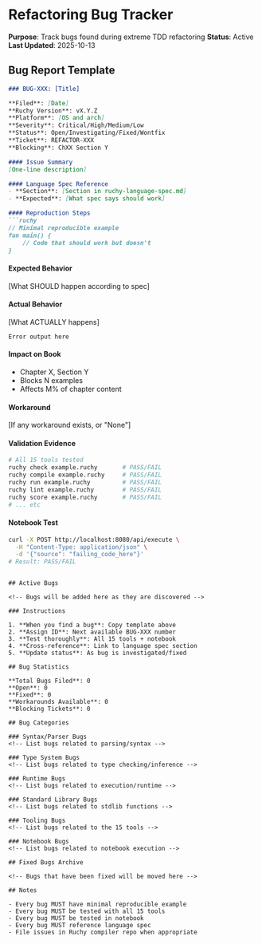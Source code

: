 # Refactoring Bug Tracker

**Purpose**: Track bugs found during extreme TDD refactoring
**Status**: Active
**Last Updated**: 2025-10-13

## Bug Report Template

```markdown
### BUG-XXX: [Title]

**Filed**: [Date]
**Ruchy Version**: vX.Y.Z
**Platform**: [OS and arch]
**Severity**: Critical/High/Medium/Low
**Status**: Open/Investigating/Fixed/Wontfix
**Ticket**: REFACTOR-XXX
**Blocking**: ChXX Section Y

#### Issue Summary
[One-line description]

#### Language Spec Reference
- **Section**: [Section in ruchy-language-spec.md]
- **Expected**: [What spec says should work]

#### Reproduction Steps
```ruchy
// Minimal reproducible example
fun main() {
    // Code that should work but doesn't
}
```

#### Expected Behavior
[What SHOULD happen according to spec]

#### Actual Behavior
[What ACTUALLY happens]

```
Error output here
```

#### Impact on Book
- Chapter X, Section Y
- Blocks N examples
- Affects M% of chapter content

#### Workaround
[If any workaround exists, or "None"]

#### Validation Evidence
```bash
# All 15 tools tested
ruchy check example.ruchy       # PASS/FAIL
ruchy compile example.ruchy     # PASS/FAIL
ruchy run example.ruchy         # PASS/FAIL
ruchy lint example.ruchy        # PASS/FAIL
ruchy score example.ruchy       # PASS/FAIL
# ... etc
```

#### Notebook Test
```bash
curl -X POST http://localhost:8080/api/execute \
  -H "Content-Type: application/json" \
  -d '{"source": "failing_code_here"}'
# Result: PASS/FAIL
```
```

## Active Bugs

<!-- Bugs will be added here as they are discovered -->

### Instructions

1. **When you find a bug**: Copy template above
2. **Assign ID**: Next available BUG-XXX number
3. **Test thoroughly**: All 15 tools + notebook
4. **Cross-reference**: Link to language spec section
5. **Update status**: As bug is investigated/fixed

## Bug Statistics

**Total Bugs Filed**: 0
**Open**: 0
**Fixed**: 0
**Workarounds Available**: 0
**Blocking Tickets**: 0

## Bug Categories

### Syntax/Parser Bugs
<!-- List bugs related to parsing/syntax -->

### Type System Bugs
<!-- List bugs related to type checking/inference -->

### Runtime Bugs
<!-- List bugs related to execution/runtime -->

### Standard Library Bugs
<!-- List bugs related to stdlib functions -->

### Tooling Bugs
<!-- List bugs related to the 15 tools -->

### Notebook Bugs
<!-- List bugs related to notebook execution -->

## Fixed Bugs Archive

<!-- Bugs that have been fixed will be moved here -->

## Notes

- Every bug MUST have minimal reproducible example
- Every bug MUST be tested with all 15 tools
- Every bug MUST be tested in notebook
- Every bug MUST reference language spec
- File issues in Ruchy compiler repo when appropriate
